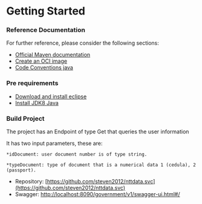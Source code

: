 # Getting Started

### Reference Documentation
For further reference, please consider the following sections:

* [Official Maven documentation](https://maven.apache.org/guides/index.html)
* [Create an OCI image](https://docs.spring.io/spring-boot/docs/2.4.3/gradle-plugin/reference/html/#build-image)  
* [Code Conventions java](https://www.oracle.com/java/technologies/javase/codeconventions-namingconventions.html)
  
### Pre requirements   
* [Download and install eclipse](https://www.eclipse.org/downloads/packages/release/helios/sr1/eclipse-ide-java-developers)
* [Install JDK8 Java](https://www.oracle.com/co/java/technologies/javase/javase-jdk8-downloads.html) 
 
### Build Project
The project has an Endpoint of type Get that queries the user information

It has two input parameters, these are:

    *idDocument: user document number is of type string.

    *typeDocument: type of document that is a numerical data 1 (cedula), 2 (passport).  
 
* Repository: [https://github.com/steven2012/nttdata.svc](https://github.com/steven2012/nttdata.svc)  
* Swagger: [http://localhost:8090/government/v1/swagger-ui.html#/](http://localhost:8090/government/v1/swagger-ui.html#/)
  

